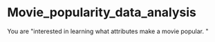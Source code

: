 # Movie_popularity_data_analysis
You are "interested in learning what attributes make a movie popular. "
